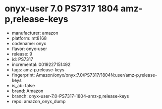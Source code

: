 # onyx-user 7.0 PS7317 1804 amz-p,release-keys
- manufacturer: amazon
- platform: mt8168
- codename: onyx
- flavor: onyx-user
- release: 9
- id: PS7317
- incremental: 0019227151492
- tags: amz-p,release-keys
- fingerprint: Amazon/onyx/onyx:7.0/PS7317/1804N:user/amz-p,release-keys
- is_ab: false
- brand: Amazon
- branch: onyx-user-7.0-PS7317-1804-amz-p,release-keys
- repo: amazon_onyx_dump
